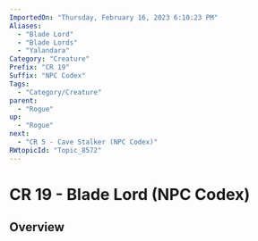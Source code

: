 ```yaml
---
ImportedOn: "Thursday, February 16, 2023 6:10:23 PM"
Aliases:
  - "Blade Lord"
  - "Blade Lords"
  - "Yalandara"
Category: "Creature"
Prefix: "CR 19"
Suffix: "NPC Codex"
Tags:
  - "Category/Creature"
parent:
  - "Rogue"
up:
  - "Rogue"
next:
  - "CR 5 - Cave Stalker (NPC Codex)"
RWtopicId: "Topic_8572"
---
```

# CR 19 - Blade Lord (NPC Codex)
## Overview
